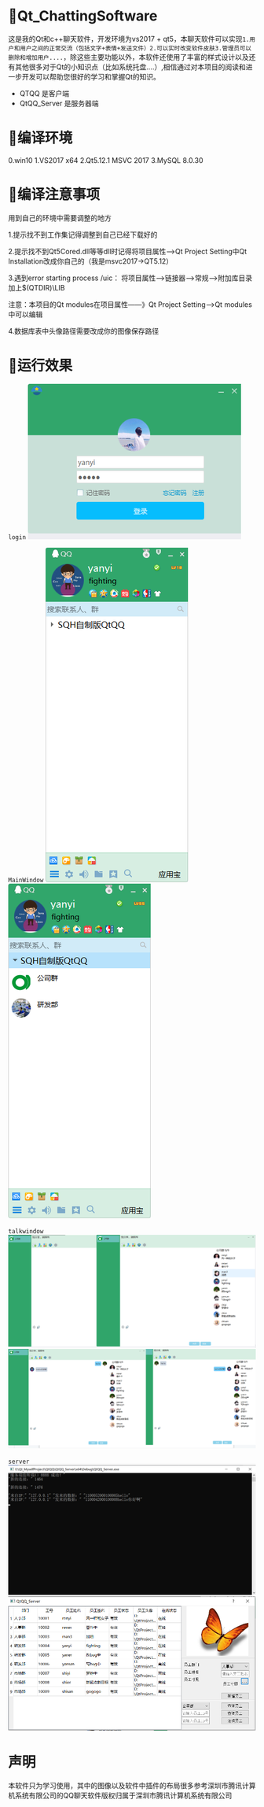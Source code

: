 # 🚀Qt_ChattingSoftware
这是我的Qt和c++聊天软件，开发环境为vs2017 + qt5，本聊天软件可以实现`1.用户和用户之间的正常交流（包括文字+表情+发送文件）2.可以实时改变软件皮肤3.管理员可以删除和增加用户....`，除这些主要功能以外，本软件还使用了丰富的样式设计以及还有其他很多对于Qt的小知识点（比如系统托盘....）,相信通过对本项目的阅读和进一步开发可以帮助您很好的学习和掌握Qt的知识。

- QTQQ 是客户端
- QtQQ_Server 是服务器端

# 🍎编译环境

0.win10
1.VS2017 x64
2.Qt5.12.1 MSVC 2017
3.MySQL 8.0.30

# 🎂编译注意事项
用到自己的环境中需要调整的地方

1.提示找不到工作集记得调整到自己已经下载好的

2.提示找不到Qt5Cored.dll等等dll时记得将项目属性——>Qt Project Setting中Qt Installation改成你自己的（我是msvc2017->QT5.12）

3.遇到error starting process /uic：
将项目属性——>链接器——>常规——>附加库目录加上$(QTDIR)\LIB

注意：本项目的Qt modules在项目属性——》Qt Project Setting——>Qt modules中可以编辑

4.数据库表中头像路径需要改成你的图像保存路径

# 🌰运行效果
`login`
![](qtqq_images/login.png)

`MainWindow`
![](qtqq_images/mainwindow.png)
![](qtqq_images/mainwindow1.png)

`talkwindow`
![](qtqq_images/talkwindow.png)
![](qtqq_images/talkwindow1.png)

`server`
![](qtqq_images/server.png)
![](qtqq_images/server1.png)

# 声明
本软件只为学习使用，其中的图像以及软件中插件的布局很多参考深圳市腾讯计算机系统有限公司的QQ聊天软件版权归属于深圳市腾讯计算机系统有限公司
